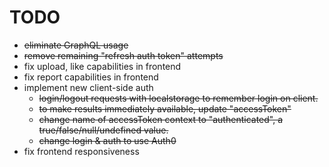 # TODO

- ~~eliminate GraphQL usage~~
- ~~remove remaining "refresh auth token" attempts~~
- fix upload, like capabilities in frontend
- fix report capabilities in frontend
- implement new client-side auth
  - ~~login/logout requests with localstorage to remember login on client.~~
  - ~~to make results immediately available, update "accessToken"~~
  - ~~change name of accessToken context to "authenticated", a true/false/null/undefined value.~~
  - ~~change login & auth to use Auth0~~
- fix frontend responsiveness

